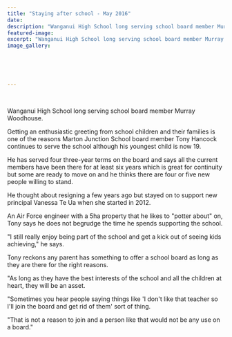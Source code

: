 ```yaml
---
title: "Staying after school - May 2016"
date: 
description: "Wanganui High School long serving school board member Murray Woodhouse, Wanganui Chronicle article on 7/5/16..."
featured-image: 
excerpt: "Wanganui High School long serving school board member Murray Woodhouse, Wanganui Chronicle article on 7/5/16..."
image_gallery:
	
	
	
	
	
---
```


<p>&nbsp;</p>
<p>Wanganui High School long serving school board member Murray Woodhouse.</p>
<p>Getting an enthusiastic greeting from school children and their families is one of the reasons Marton Junction School board member Tony Hancock continues to serve the school although his youngest child is now 19.</p>
<p>He has served four three-year terms on the board and says all the current members have been there for at least six years which is great for continuity but some are ready to move on and he thinks there are four or five new people willing to stand.</p>
<p>He thought about resigning a few years ago but stayed on to support new principal Vanessa Te Ua when she started in 2012.</p>
<p>An Air Force engineer with a 5ha property that he likes to "potter about" on, Tony says he does not begrudge the time he spends supporting the school.</p>
<p>"I still really enjoy being part of the school and get a kick out of seeing kids achieving," he says.</p>
<p>Tony reckons any parent has something to offer a school board as long as they are there for the right reasons.</p>
<p>"As long as they have the best interests of the school and all the children at heart, they will be an asset.</p>
<p>"Sometimes you hear people saying things like 'I don't like that teacher so I'll join the board and get rid of them' sort of thing.</p>
<p>"That is not a reason to join and a person like that would not be any use on a board."</p>
<p>&nbsp;</p>

